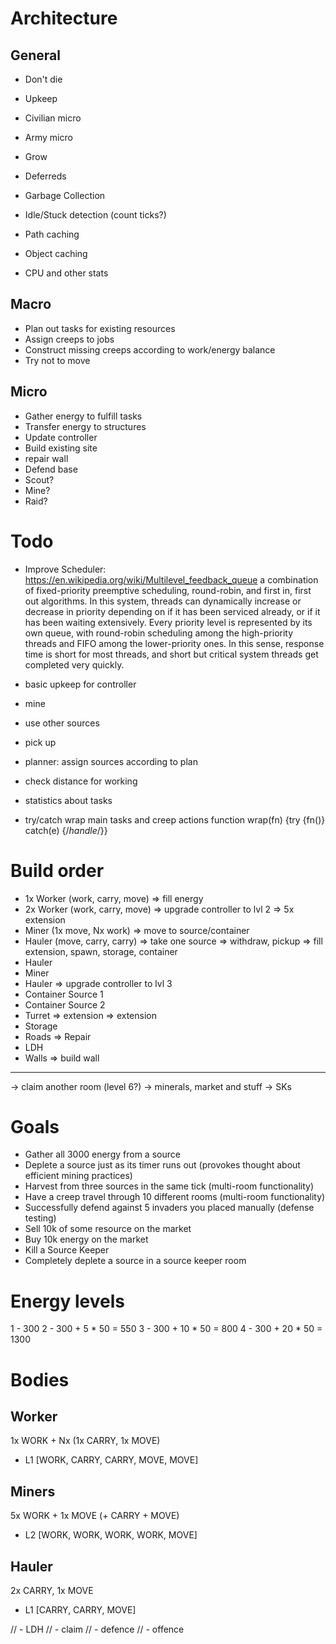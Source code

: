 Architecture
============

General
-------

- Don't die
- Upkeep
- Civilian micro
- Army micro
- Grow
- Deferreds

- Garbage Collection
- Idle/Stuck detection (count ticks?)
- Path caching
- Object caching
- CPU and other stats


Macro
-----

- Plan out tasks for existing resources
- Assign creeps to jobs
- Construct missing creeps according to work/energy balance
- Try not to move

Micro
-----

- Gather energy to fulfill tasks
- Transfer energy to structures
- Update controller
- Build existing site
- repair wall
- Defend base
- Scout?
- Mine?
- Raid?

Todo
====

- Improve Scheduler:
https://en.wikipedia.org/wiki/Multilevel_feedback_queue
a combination of fixed-priority preemptive scheduling, round-robin, and first in, first out algorithms. In this system, threads can dynamically increase or decrease in priority depending on if it has been serviced already, or if it has been waiting extensively. Every priority level is represented by its own queue, with round-robin scheduling among the high-priority threads and FIFO among the lower-priority ones. In this sense, response time is short for most threads, and short but critical system threads get completed very quickly.

- basic upkeep for controller
- mine

- use other sources
- pick up
- planner: assign sources according to plan

- check distance for working

- statistics about tasks

- try/catch wrap main tasks and creep actions
function wrap(fn) {try {fn()} catch(e) {/*handle*/}}

Build order
===========

- 1x Worker (work, carry, move)
 => fill energy
- 2x Worker (work, carry, move)
 => upgrade controller to lvl 2
 => 5x extension
- Miner (1x move, Nx work)
 => move to source/container
- Hauler (move, carry, carry)
 => take one source
 => withdraw, pickup
 => fill extension, spawn, storage, container
- Hauler
- Miner
- Hauler
 => upgrade controller to lvl 3
- Container Source 1
- Container Source 2
- Turret
 => extension
 => extension
- Storage
- Roads
 => Repair
- LDH
- Walls
 => build wall

------------------
-> claim another room (level 6?)
-> minerals, market and stuff
-> SKs

Goals
=====

- Gather all 3000 energy from a source
- Deplete a source just as its timer runs out (provokes thought about efficient mining practices)
- Harvest from three sources in the same tick (multi-room functionality)
- Have a creep travel through 10 different rooms (multi-room functionality)
- Successfully defend against 5 invaders you placed manually (defense testing)
- Sell 10k of some resource on the market
- Buy 10k energy on the market
- Kill a Source Keeper
- Completely deplete a source in a  source keeper room

Energy levels
=============

1 - 300
2 - 300 +  5 * 50 =  550
3 - 300 + 10 * 50 =  800
4 - 300 + 20 * 50 = 1300

Bodies
======

Worker
------
1x WORK + Nx (1x CARRY, 1x MOVE)

- L1 [WORK, CARRY, CARRY, MOVE, MOVE]

Miners
------
5x WORK + 1x MOVE (+ CARRY + MOVE)

- L2 [WORK, WORK, WORK, WORK, MOVE]

Hauler
------

2x CARRY, 1x MOVE

- L1 [CARRY, CARRY, MOVE]

// - LDH
// - claim
// - defence
// - offence
